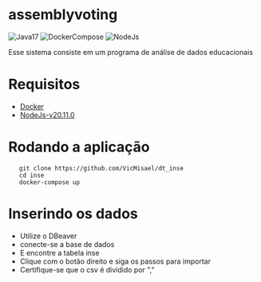 # assemblyvoting
![Java17](https://img.shields.io/badge/Java-11-orange)
![DockerCompose](https://img.shields.io/badge/-Docker%20Compose-blue)
![NodeJs](https://img.shields.io/badge/-Docker%20Compose-blue)

Esse sistema consiste em um programa de análise de dados educacionais

# Requisitos
* [Docker](https://docs.docker.com/get-docker/)
* [NodeJs-v20.11.0](https://nodejs.org/en)
# Rodando a aplicação

```console
   git clone https://github.com/VicMisael/dt_inse
   cd inse
   docker-compose up
```

# Inserindo os dados
* Utilize o DBeaver 
* conecte-se a base de dados
* E encontre a tabela inse
* Clique com o botão direito e siga os passos para importar
* Certifique-se que o csv é dividido por ","